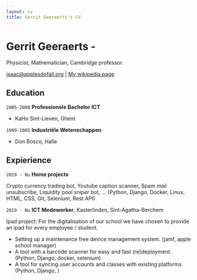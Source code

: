 ```yaml
---
layout: cv
title: Gerrit Geeraerts's CV
---
```

# Gerrit Geeraerts -
Physicist, Mathematician, Cambridge professor.

<div id="webaddress">
<a href="isaac@applesdofall.org">isaac@applesdofall.org</a>
| <a href="http://en.wikipedia.org/wiki/Isaac_Newton">My wikipedia page</a>
</div>


## Education

`2005-2008`
__Professionele Bachelor ICT__
- KaHo Sint-Lieven, Ghent

`1999-2005`
__Industriële Wetenschappen__
- Don Bosco, Halle

## Expierience

`2019 - Nu`
__Home projects__

Crypto currency trading bot, Youtube caption scanner, Spam mail unsubscribe,
Liquidity pool sniper bot, …
(Python, Django, Docker, Linux, HTML, CSS, Git, Selenium, Rest API)

`2019 - Nu`
__ICT Medewerker__, Kasterlinden, Sint-Agatha-Berchem

Ipad project: For the digitalisation of our school we have chosen to provide an
ipad for every employee / student.
- Setting up a maintenance free device management system. (jamf, apple
school manager)
- A tool with a barcode scanner for easy and fast (re)deployment. (Python,
Django, docker, selenium)
- A tool for syncing user accounts and classes with existing platforms (Python,
Django, )


<!-- ### Footer

Last updated: May 2013 -->


